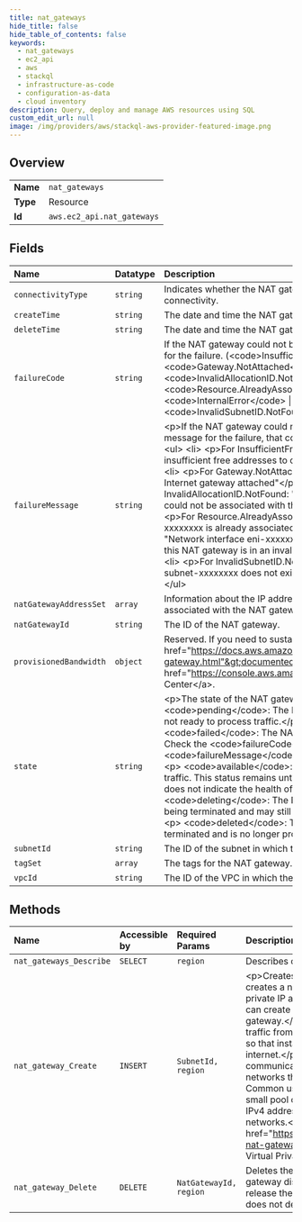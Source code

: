 ```yaml
---
title: nat_gateways
hide_title: false
hide_table_of_contents: false
keywords:
  - nat_gateways
  - ec2_api
  - aws    
  - stackql
  - infrastructure-as-code
  - configuration-as-data
  - cloud inventory
description: Query, deploy and manage AWS resources using SQL
custom_edit_url: null
image: /img/providers/aws/stackql-aws-provider-featured-image.png
---
```

  
    

## Overview
<table><tbody>
<tr><td><b>Name</b></td><td><code>nat_gateways</code></td></tr>
<tr><td><b>Type</b></td><td>Resource</td></tr>
<tr><td><b>Id</b></td><td><code>aws.ec2_api.nat_gateways</code></td></tr>
</tbody></table>

## Fields
| Name | Datatype | Description |
|:-----|:---------|:------------|
| `connectivityType` | `string` | Indicates whether the NAT gateway supports public or private connectivity. |
| `createTime` | `string` | The date and time the NAT gateway was created. |
| `deleteTime` | `string` | The date and time the NAT gateway was deleted, if applicable. |
| `failureCode` | `string` | If the NAT gateway could not be created, specifies the error code for the failure. (&lt;code&gt;InsufficientFreeAddressesInSubnet&lt;/code&gt; \| &lt;code&gt;Gateway.NotAttached&lt;/code&gt; \| &lt;code&gt;InvalidAllocationID.NotFound&lt;/code&gt; \| &lt;code&gt;Resource.AlreadyAssociated&lt;/code&gt; \| &lt;code&gt;InternalError&lt;/code&gt; \| &lt;code&gt;InvalidSubnetID.NotFound&lt;/code&gt;) |
| `failureMessage` | `string` | &lt;p&gt;If the NAT gateway could not be created, specifies the error message for the failure, that corresponds to the error code.&lt;/p&gt; &lt;ul&gt; &lt;li&gt; &lt;p&gt;For InsufficientFreeAddressesInSubnet: "Subnet has insufficient free addresses to create this NAT gateway"&lt;/p&gt; &lt;/li&gt; &lt;li&gt; &lt;p&gt;For Gateway.NotAttached: "Network vpc-xxxxxxxx has no Internet gateway attached"&lt;/p&gt; &lt;/li&gt; &lt;li&gt; &lt;p&gt;For InvalidAllocationID.NotFound: "Elastic IP address eipalloc-xxxxxxxx could not be associated with this NAT gateway"&lt;/p&gt; &lt;/li&gt; &lt;li&gt; &lt;p&gt;For Resource.AlreadyAssociated: "Elastic IP address eipalloc-xxxxxxxx is already associated"&lt;/p&gt; &lt;/li&gt; &lt;li&gt; &lt;p&gt;For InternalError: "Network interface eni-xxxxxxxx, created and used internally by this NAT gateway is in an invalid state. Please try again."&lt;/p&gt; &lt;/li&gt; &lt;li&gt; &lt;p&gt;For InvalidSubnetID.NotFound: "The specified subnet subnet-xxxxxxxx does not exist or could not be found."&lt;/p&gt; &lt;/li&gt; &lt;/ul&gt; |
| `natGatewayAddressSet` | `array` | Information about the IP addresses and network interface associated with the NAT gateway. |
| `natGatewayId` | `string` | The ID of the NAT gateway. |
| `provisionedBandwidth` | `object` | Reserved. If you need to sustain traffic greater than the &lt;a href="https://docs.aws.amazon.com/vpc/latest/userguide/vpc-nat-gateway.html"&gt;documented limits&lt;/a&gt;, contact us through the &lt;a href="https://console.aws.amazon.com/support/home?"&gt;Support Center&lt;/a&gt;. |
| `state` | `string` | &lt;p&gt;The state of the NAT gateway.&lt;/p&gt; &lt;ul&gt; &lt;li&gt; &lt;p&gt; &lt;code&gt;pending&lt;/code&gt;: The NAT gateway is being created and is not ready to process traffic.&lt;/p&gt; &lt;/li&gt; &lt;li&gt; &lt;p&gt; &lt;code&gt;failed&lt;/code&gt;: The NAT gateway could not be created. Check the &lt;code&gt;failureCode&lt;/code&gt; and &lt;code&gt;failureMessage&lt;/code&gt; fields for the reason.&lt;/p&gt; &lt;/li&gt; &lt;li&gt; &lt;p&gt; &lt;code&gt;available&lt;/code&gt;: The NAT gateway is able to process traffic. This status remains until you delete the NAT gateway, and does not indicate the health of the NAT gateway.&lt;/p&gt; &lt;/li&gt; &lt;li&gt; &lt;p&gt; &lt;code&gt;deleting&lt;/code&gt;: The NAT gateway is in the process of being terminated and may still be processing traffic.&lt;/p&gt; &lt;/li&gt; &lt;li&gt; &lt;p&gt; &lt;code&gt;deleted&lt;/code&gt;: The NAT gateway has been terminated and is no longer processing traffic.&lt;/p&gt; &lt;/li&gt; &lt;/ul&gt; |
| `subnetId` | `string` | The ID of the subnet in which the NAT gateway is located. |
| `tagSet` | `array` | The tags for the NAT gateway. |
| `vpcId` | `string` | The ID of the VPC in which the NAT gateway is located. |
## Methods
| Name | Accessible by | Required Params | Description |
|:-----|:--------------|:----------------|:------------|
| `nat_gateways_Describe` | `SELECT` | `region` | Describes one or more of your NAT gateways. |
| `nat_gateway_Create` | `INSERT` | `SubnetId, region` | &lt;p&gt;Creates a NAT gateway in the specified subnet. This action creates a network interface in the specified subnet with a private IP address from the IP address range of the subnet. You can create either a public NAT gateway or a private NAT gateway.&lt;/p&gt; &lt;p&gt;With a public NAT gateway, internet-bound traffic from a private subnet can be routed to the NAT gateway, so that instances in a private subnet can connect to the internet.&lt;/p&gt; &lt;p&gt;With a private NAT gateway, private communication is routed across VPCs and on-premises networks through a transit gateway or virtual private gateway. Common use cases include running large workloads behind a small pool of allowlisted IPv4 addresses, preserving private IPv4 addresses, and communicating between overlapping networks.&lt;/p&gt; &lt;p&gt;For more information, see &lt;a href="https://docs.aws.amazon.com/vpc/latest/userguide/vpc-nat-gateway.html"&gt;NAT gateways&lt;/a&gt; in the &lt;i&gt;Amazon Virtual Private Cloud User Guide&lt;/i&gt;.&lt;/p&gt; |
| `nat_gateway_Delete` | `DELETE` | `NatGatewayId, region` | Deletes the specified NAT gateway. Deleting a public NAT gateway disassociates its Elastic IP address, but does not release the address from your account. Deleting a NAT gateway does not delete any NAT gateway routes in your route tables. |
